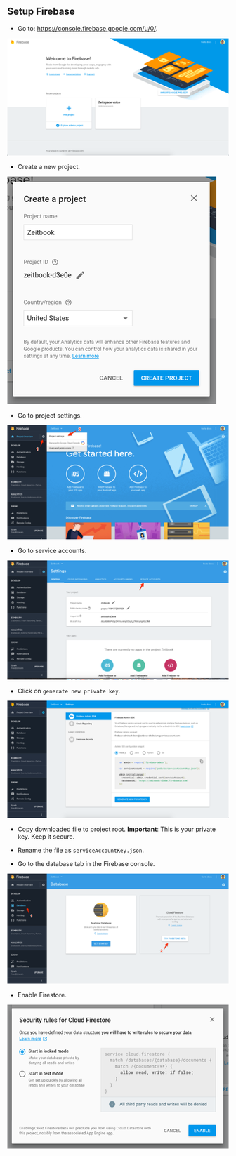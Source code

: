 ## Setup Firebase


- Go to: https://console.firebase.google.com/u/0/.

![](./01-firebase-console.png)

- Create a new project.

![](./02-create-new-project.png)

- Go to project settings.

![](./03-project-settings.png)

- Go to service accounts.

![](./04-service-accounts.png)

- Click on `generate new private key`.

![](./05-generate-new-private-key.png)

- Copy downloaded file to project root. **Important**: This is your private key. Keep it secure.
- Rename the file as `serviceAccountKey.json`.

- Go to the database tab in the Firebase console.

![](./06-database-console.png)

- Enable Firestore.

![](./07-enable-firestore.png)
